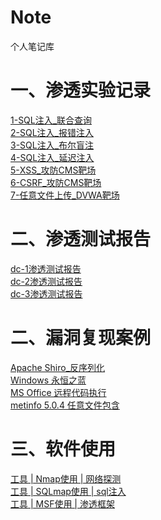 # Note
个人笔记库

# 一、渗透实验记录
[1-SQL注入_联合查询](https://github.com/RainbowSea-MaiDang/Note/blob/main/ExperimentNode/SQL%E6%B3%A8%E5%85%A5/1-SQL%E6%B3%A8%E5%85%A5_%E8%81%94%E5%90%88%E6%9F%A5%E8%AF%A2.md)<br/>
[2-SQL注入_报错注入](https://github.com/RainbowSea-MaiDang/Note/blob/main/ExperimentNode/SQL%E6%B3%A8%E5%85%A5/2-SQL%E6%B3%A8%E5%85%A5_%E6%8A%A5%E9%94%99%E6%B3%A8%E5%85%A5.md)<br/>
[3-SQL注入_布尔盲注](https://github.com/RainbowSea-MaiDang/Note/blob/main/ExperimentNode/SQL%E6%B3%A8%E5%85%A5/3-SQL%E6%B3%A8%E5%85%A5_%E5%B8%83%E5%B0%94%E7%9B%B2%E6%B3%A8.md)<br/>
[4-SQL注入_延迟注入](https://github.com/RainbowSea-MaiDang/Note/blob/main/ExperimentNode/SQL%E6%B3%A8%E5%85%A5/4-SQL%E6%B3%A8%E5%85%A5_%E5%BB%B6%E8%BF%9F%E6%B3%A8%E5%85%A5.md)<br/>
[5-XSS_攻防CMS靶场](https://github.com/RainbowSea-MaiDang/Note/blob/main/ExperimentNode/1-XSS_%E6%94%BB%E9%98%B2CMS%E9%9D%B6%E5%9C%BA.md)<br/>
[6-CSRF_攻防CMS靶场](https://github.com/RainbowSea-MaiDang/Note/blob/main/ExperimentNode/1-CSRF_%E6%94%BB%E9%98%B2CMS%E9%9D%B6%E5%9C%BA.md)<br/>
[7-任意文件上传_DVWA靶场](https://github.com/RainbowSea-MaiDang/Note/blob/main/ExperimentNode/1-%E4%BB%BB%E6%84%8F%E6%96%87%E4%BB%B6%E4%B8%8A%E4%BC%A0_DVWA%E9%9D%B6%E5%9C%BA.md)<br/>

# 二、渗透测试报告
[dc-1渗透测试报告](https://github.com/RainbowSea-MaiDang/Note/blob/main/ExperimentNode/dc-1%E6%B8%97%E9%80%8F%E6%B5%8B%E8%AF%95%E6%8A%A5%E5%91%8A.md)<br/>
[dc-2渗透测试报告](https://github.com/RainbowSea-MaiDang/Note/blob/main/ExperimentNode/dc-2%E6%B8%97%E9%80%8F%E6%B5%8B%E8%AF%95%E6%8A%A5%E5%91%8A.md)<br/>
[dc-3渗透测试报告](https://github.com/RainbowSea-MaiDang/Note/blob/main/ExperimentNode/DC-3%E6%B8%97%E9%80%8F%E6%B5%8B%E8%AF%95%E6%8A%A5%E5%91%8A.md)<br/>

# 二、漏洞复现案例
[Apache Shiro_反序列化](https://github.com/RainbowSea-MaiDang/Note/blob/main/ExperimentNode/Apache%20Shiro%20%E5%8F%8D%E5%BA%8F%E5%88%97%E5%8C%96.md)<br/>
[Windows 永恒之蓝](https://github.com/RainbowSea-MaiDang/Note/blob/main/ExperimentNode/%E6%B0%B8%E6%81%92%E4%B9%8B%E8%93%9D.md)<br/>
[MS Office 远程代码执行](https://github.com/RainbowSea-MaiDang/Note/blob/main/ExperimentNode/office%E6%BC%8F%E6%B4%9E.md)<br/>
[metinfo 5.0.4 任意文件包含](https://github.com/RainbowSea-MaiDang/Note/blob/main/ExperimentNode/metinfo%205.0.4%20%E4%BB%BB%E6%84%8F%E6%96%87%E4%BB%B6%E5%8C%85%E5%90%AB.md)<br/>

# 三、软件使用
[工具 | Nmap使用 | 网络探测](https://github.com/RainbowSea-MaiDang/Note/blob/main/PenetrationNote/%E5%B7%A5%E5%85%B7Nmap.md)<br/>
[工具 | SQLmap使用 | sql注入](https://github.com/RainbowSea-MaiDang/Note/blob/main/PenetrationNote/%E5%B7%A5%E5%85%B7SQLmap.md)<br/>
[工具 | MSF使用 | 渗透框架](https://github.com/RainbowSea-MaiDang/Note/blob/main/PenetrationNote/%E5%B7%A5%E5%85%B7MSF.md)<br/>




